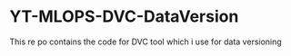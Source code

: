 # YT-MLOPS-DVC-DataVersion
This re po contains the code for DVC tool which i use for data versioning 
